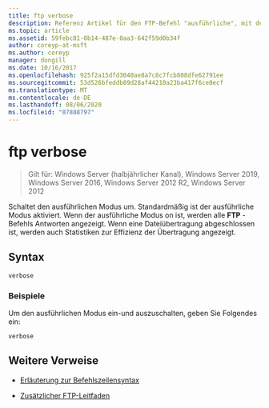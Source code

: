 ```yaml
---
title: ftp verbose
description: Referenz Artikel für den FTP-Befehl "ausführliche", mit dem der ausführliche Modus gewechselt wird.
ms.topic: article
ms.assetid: 59febc81-0b14-487e-8aa3-642f59d0b34f
author: coreyp-at-msft
ms.author: coreyp
manager: dongill
ms.date: 10/16/2017
ms.openlocfilehash: 925f2a15dfd3040ae8a7c8c7fcb808dfe62791ee
ms.sourcegitcommit: 53d526bfeddb89d28af44210a23ba417f6ce0ecf
ms.translationtype: MT
ms.contentlocale: de-DE
ms.lasthandoff: 08/06/2020
ms.locfileid: "87888797"
---
```

# <a name="ftp-verbose"></a>ftp verbose

> Gilt für: Windows Server (halbjährlicher Kanal), Windows Server 2019, Windows Server 2016, Windows Server 2012 R2, Windows Server 2012

Schaltet den ausführlichen Modus um. Standardmäßig ist der ausführliche Modus aktiviert. Wenn der ausführliche Modus on ist, werden alle **FTP** -Befehls Antworten angezeigt. Wenn eine Dateiübertragung abgeschlossen ist, werden auch Statistiken zur Effizienz der Übertragung angezeigt.

## <a name="syntax"></a>Syntax

```
verbose
```

### <a name="examples"></a>Beispiele

Um den ausführlichen Modus ein-und auszuschalten, geben Sie Folgendes ein:

```
verbose
```

## <a name="additional-references"></a>Weitere Verweise

- [Erläuterung zur Befehlszeilensyntax](command-line-syntax-key.md)

- [Zusätzlicher FTP-Leitfaden](/previous-versions/orphan-topics/ws.10/cc756013(v=ws.10))
